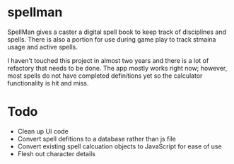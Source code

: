 spellman
========

SpellMan gives a caster a digital spell book to keep track of disciplines and spells.  There is also a portion for use during game play to track stmaina usage and active spells.

I haven't touched this project in almost two years and there is a lot of refactory that needs to be done.  The app mostly works right now; however, most spells do not have completed definitions yet so the calculator functionality is hit and miss.

Todo
========
* Clean up UI code
* Convert spell defitions to a database rather than js file
* Convert existing spell calcuation objects to JavaScript for ease of use
* Flesh out character details
